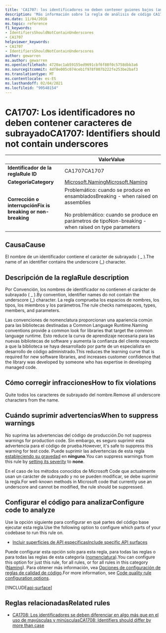 ```yaml
---
title: 'CA1707: los identificadores no deben contener guiones bajos (análisis de código)'
description: 'Más información sobre la regla de análisis de código CA1707: los identificadores no deben contener guiones bajos'
ms.date: 11/04/2016
ms.topic: reference
f1_keywords:
- IdentifiersShouldNotContainUnderscores
- CA1707
helpviewer_keywords:
- CA1707
- IdentifiersShouldNotContainUnderscores
author: gewarren
ms.author: gewarren
ms.openlocfilehash: 4720ac1ab59155ed9691cbf6f88f0c5758dbb3a6
ms.sourcegitcommit: 4df8e005c074ceb1f978f007b222fe253be2baf3
ms.translationtype: MT
ms.contentlocale: es-ES
ms.lasthandoff: 02/04/2021
ms.locfileid: "99548154"
---
```

# <a name="ca1707-identifiers-should-not-contain-underscores"></a><span data-ttu-id="ac967-103">CA1707: Los identificadores no deben contener caracteres de subrayado</span><span class="sxs-lookup"><span data-stu-id="ac967-103">CA1707: Identifiers should not contain underscores</span></span>

| | <span data-ttu-id="ac967-104">Valor</span><span class="sxs-lookup"><span data-stu-id="ac967-104">Value</span></span> |
|-|-|
| <span data-ttu-id="ac967-105">**Identificador de la regla**</span><span class="sxs-lookup"><span data-stu-id="ac967-105">**Rule ID**</span></span> |<span data-ttu-id="ac967-106">CA1707</span><span class="sxs-lookup"><span data-stu-id="ac967-106">CA1707</span></span>|
| <span data-ttu-id="ac967-107">**Categoría**</span><span class="sxs-lookup"><span data-stu-id="ac967-107">**Category**</span></span> |[<span data-ttu-id="ac967-108">Microsoft.Naming</span><span class="sxs-lookup"><span data-stu-id="ac967-108">Microsoft.Naming</span></span>](naming-warnings.md)|
| <span data-ttu-id="ac967-109">**Corrección o interrupción**</span><span class="sxs-lookup"><span data-stu-id="ac967-109">**Fix is breaking or non-breaking**</span></span> |<span data-ttu-id="ac967-110">Problemático: cuando se produce en ensamblados</span><span class="sxs-lookup"><span data-stu-id="ac967-110">Breaking - when raised on assemblies</span></span><br/><br/><span data-ttu-id="ac967-111">No problemático: cuando se produce en parámetros de tipo</span><span class="sxs-lookup"><span data-stu-id="ac967-111">Non-breaking - when raised on type parameters</span></span>|

## <a name="cause"></a><span data-ttu-id="ac967-112">Causa</span><span class="sxs-lookup"><span data-stu-id="ac967-112">Cause</span></span>

<span data-ttu-id="ac967-113">El nombre de un identificador contiene el carácter de subrayado ( \_ ).</span><span class="sxs-lookup"><span data-stu-id="ac967-113">The name of an identifier contains the underscore (\_) character.</span></span>

## <a name="rule-description"></a><span data-ttu-id="ac967-114">Descripción de la regla</span><span class="sxs-lookup"><span data-stu-id="ac967-114">Rule description</span></span>

<span data-ttu-id="ac967-115">Por Convención, los nombres de identificador no contienen el carácter de subrayado ( \_ ).</span><span class="sxs-lookup"><span data-stu-id="ac967-115">By convention, identifier names do not contain the underscore (\_) character.</span></span> <span data-ttu-id="ac967-116">La regla comprueba los espacios de nombres, los tipos, los miembros y los parámetros.</span><span class="sxs-lookup"><span data-stu-id="ac967-116">The rule checks namespaces, types, members, and parameters.</span></span>

<span data-ttu-id="ac967-117">Las convenciones de nomenclatura proporcionan una apariencia común para las bibliotecas destinadas a Common Language Runtime.</span><span class="sxs-lookup"><span data-stu-id="ac967-117">Naming conventions provide a common look for libraries that target the common language runtime.</span></span> <span data-ttu-id="ac967-118">Esto reduce la curva de aprendizaje necesaria para las nuevas bibliotecas de software y aumenta la confianza del cliente respecto a que la biblioteca se haya desarrollado por parte de un especialista en desarrollo de código administrado.</span><span class="sxs-lookup"><span data-stu-id="ac967-118">This reduces the learning curve that is required for new software libraries, and increases customer confidence that the library was developed by someone who has expertise in developing managed code.</span></span>

## <a name="how-to-fix-violations"></a><span data-ttu-id="ac967-119">Cómo corregir infracciones</span><span class="sxs-lookup"><span data-stu-id="ac967-119">How to fix violations</span></span>

<span data-ttu-id="ac967-120">Quite todos los caracteres de subrayado del nombre.</span><span class="sxs-lookup"><span data-stu-id="ac967-120">Remove all underscore characters from the name.</span></span>

## <a name="when-to-suppress-warnings"></a><span data-ttu-id="ac967-121">Cuándo suprimir advertencias</span><span class="sxs-lookup"><span data-stu-id="ac967-121">When to suppress warnings</span></span>

<span data-ttu-id="ac967-122">No suprima las advertencias del código de producción.</span><span class="sxs-lookup"><span data-stu-id="ac967-122">Do not suppress warnings for production code.</span></span> <span data-ttu-id="ac967-123">Sin embargo, es seguro suprimir esta advertencia para el código de prueba.</span><span class="sxs-lookup"><span data-stu-id="ac967-123">However, it's safe to suppress this warning for test code.</span></span> <span data-ttu-id="ac967-124">Puede suprimir las advertencias de esta regla [estableciendo su gravedad](../configuration-options.md#severity-level) en **ninguno**.</span><span class="sxs-lookup"><span data-stu-id="ac967-124">You can suppress warnings from this rule by [setting its severity](../configuration-options.md#severity-level) to **none**.</span></span>

<span data-ttu-id="ac967-125">En el caso de los métodos conocidos de Microsoft Code que actualmente usan un carácter de subrayado y no se pueden modificar, se debe suprimir la regla.</span><span class="sxs-lookup"><span data-stu-id="ac967-125">For well-known methods in Microsoft code that currently use an underscore and cannot be modified, the rule should be suppressed.</span></span>

## <a name="configure-code-to-analyze"></a><span data-ttu-id="ac967-126">Configurar el código para analizar</span><span class="sxs-lookup"><span data-stu-id="ac967-126">Configure code to analyze</span></span>

<span data-ttu-id="ac967-127">Use la opción siguiente para configurar en qué partes del código base ejecutar esta regla.</span><span class="sxs-lookup"><span data-stu-id="ac967-127">Use the following option to configure which parts of your codebase to run this rule on.</span></span>

- [<span data-ttu-id="ac967-128">Incluir superficies de API específicas</span><span class="sxs-lookup"><span data-stu-id="ac967-128">Include specific API surfaces</span></span>](#include-specific-api-surfaces)

<span data-ttu-id="ac967-129">Puede configurar esta opción solo para esta regla, para todas las reglas o para todas las reglas de esta categoría ([nomenclatura](naming-warnings.md)).</span><span class="sxs-lookup"><span data-stu-id="ac967-129">You can configure this option for just this rule, for all rules, or for all rules in this category ([Naming](naming-warnings.md)).</span></span> <span data-ttu-id="ac967-130">Para obtener más información, vea [Opciones de configuración de reglas de calidad de código](../code-quality-rule-options.md).</span><span class="sxs-lookup"><span data-stu-id="ac967-130">For more information, see [Code quality rule configuration options](../code-quality-rule-options.md).</span></span>

[!INCLUDE[api-surface](~/includes/code-analysis/api-surface.md)]

## <a name="related-rules"></a><span data-ttu-id="ac967-131">Reglas relacionadas</span><span class="sxs-lookup"><span data-stu-id="ac967-131">Related rules</span></span>

- [<span data-ttu-id="ac967-132">CA1708: Los identificadores se deben diferenciar en algo más que en el uso de mayúsculas y minúsculas</span><span class="sxs-lookup"><span data-stu-id="ac967-132">CA1708: Identifiers should differ by more than case</span></span>](ca1708.md)
